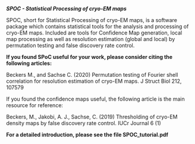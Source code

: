 ***SPOC - Statistical Processing of cryo-EM maps***

SPOC, short for Statistical Processing of cryo-EM maps, is a software package
which contains statistical tools for the analysis and processing of cryo-EM maps.
Included are tools for Confidence Map generation, local map processing as well
as resolution estimation (global and local) by permutation testing and false discovery rate control.

**If you found SPoC useful for your work, please consider citing the following articles:**

Beckers M., and Sachse C. (2020) Permutation testing of Fourier shell correlation for resolution estimation of cryo-EM maps. J Struct Biol 212, 107579

If you found the confidence maps useful, the following article is the main resource for reference:

Beckers, M., Jakobi, A. J., Sachse, C. (2019) Thresholding of cryo-EM density maps by false discovery rate control. IUCr Journal 6 (1)




**For a detailed introduction, please see the file SPOC_tutorial.pdf**



    
    



